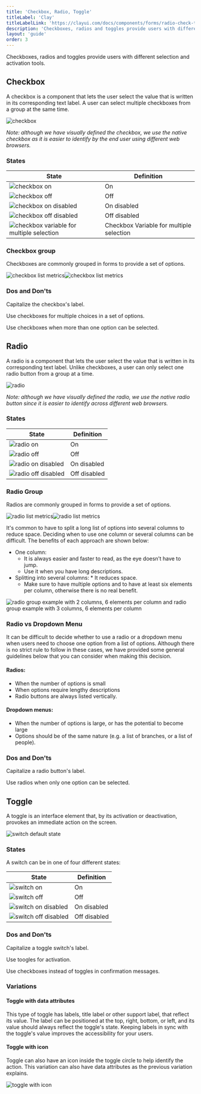 ```yaml
---
title: 'Checkbox, Radio, Toggle'
titleLabel: 'Clay'
titleLabelLink: 'https://clayui.com/docs/components/forms/radio-check-toggle.html'
description: 'Checkboxes, radios and toggles provide users with different selection and activation tools.'
layout: 'guide'
order: 3
---
```


<div class="page-description">Checkboxes, radios and toggles provide users with different selection and activation tools.</div>

## Checkbox

A checkbox is a component that lets the user select the value that is written in its corresponding text label. A user can select multiple checkboxes from a group at the same time.

![checkbox](/lexicon/images/CheckboxLabel.jpg)

_Note: although we have visually defined the checkbox, we use the native checkbox as it is easier to identify by the end user using different web browsers._

### States

| State                                                                             | Definition                               |
| --------------------------------------------------------------------------------- | ---------------------------------------- |
| ![checkbox on](/lexicon/images/CheckboxActive.jpg)                                | On                                       |
| ![checkbox off](/lexicon/images/Checkbox.jpg)                                     | Off                                      |
| ![checkbox on disabled](/lexicon/images/CheckboxActiveDisabled.jpg)               | On disabled                              |
| ![checkbox off disabled](/lexicon/images/CheckboxDisabled.jpg)                    | Off disabled                             |
| ![checkbox variable for multiple selection](/lexicon/images/CheckboxMultiple.jpg) | Checkbox Variable for multiple selection |

### Checkbox group

Checkboxes are commonly grouped in forms to provide a set of options.

![checkbox list metrics](/lexicon/images/CheckboxList.jpg)![checkbox list metrics](/lexicon/images/CheckboxListMetrics.jpg)

### Dos and Don'ts

Capitalize the checkbox's label.

<!--
<div class="row">
	<div class="dodont col-lg">
		<img class="do" src="/lexicon/images/CheckboxCapitalizeDo.jpg" alt="checkbox text is capitalized">
		<p class="do">Do</p>
	</div>
	<div class="dodont col-lg">
		<img class="dont" src="/lexicon/images/CheckboxCapitalizeDont.jpg" alt="checkbox text is not capitalized">
		<p class="dont">Don't</p>
	</div>
</div> -->

Use checkboxes for multiple choices in a set of options.

<!--
<div class="row">
	<div class="dodont col-lg">
		<img class="do" src="/lexicon/images/CheckboxSwitchDo.jpg" alt="list of checkboxes to select options">
		<p class="do">Do</p>
	</div>
	<div class="dodont col-lg">
		<img class="dont" src="/lexicon/images/CheckboxSwitchDont.jpg" alt="list of switches to select options">
		<p class="dont">Don't</p>
	</div>
</div> -->

Use checkboxes when more than one option can be selected.

<!--
<div class="row">
	<div class="dodont col-lg">
		<img class="do" src="/lexicon/images/CheckboxDo.jpg" alt="list of checkboxes to select options">
		<p class="do">Do</p>
	</div>
	<div class="dodont col-lg">
		<img class="dont" src="/lexicon/images/RadioDont.jpg" alt="list of switches to select options">
		<p class="dont">Don't</p>
	</div>
</div> -->

## Radio

A radio is a component that lets the user select the value that is written in its corresponding text label. Unlike checkboxes, a user can only select one radio button from a group at a time.

![radio](/lexicon/images/RadioButtonLabelActive.jpg)

_Note: although we have visually defined the radio, we use the native radio button since it is easier to identify across different web browsers._

### States

| State                                                               | Definition   |
| ------------------------------------------------------------------- | ------------ |
| ![radio on](/lexicon/images/RadioButtonActive.jpg)                  | On           |
| ![radio off](/lexicon/images/RadioButton.jpg)                       | Off          |
| ![radio on disabled](/lexicon/images/RadioButtonActiveDisabled.jpg) | On disabled  |
| ![radio off disabled](/lexicon/images/RadioButtonDisabled.jpg)      | Off disabled |

### Radio Group

Radios are commonly grouped in forms to provide a set of options.

![radio list metrics](/lexicon/images/RadioList.jpg)![radio list metrics](/lexicon/images/RadioListMetrics.jpg)

It's common to have to split a long list of options into several columns to reduce space. Deciding when to use one column or several columns can be difficult. The benefits of each approach are shown below:

-   One column:
    -   It is always easier and faster to read, as the eye doesn’t have to jump.
    -   Use it when you have long descriptions.
-   Splitting into several columns: \* It reduces space.
    -   Make sure to have multiple options and to have at least six elements per column, otherwise there is no real benefit.

![radio group example with 2 columns, 6 elements per column and radio group example with 3 columns, 6 elements per column](/lexicon/images/RadioGroupExample.jpg)

### Radio vs Dropdown Menu

It can be difficult to decide whether to use a radio or a dropdown menu when users need to choose one option from a list of options. Although there is no strict rule to follow in these cases, we have provided some general guidelines below that you can consider when making this decision.

#### Radios:

-   When the number of options is small
-   When options require lengthy descriptions
-   Radio buttons are always listed vertically.

#### Dropdown menus:

-   When the number of options is large, or has the potential to become large
-   Options should be of the same nature (e.g. a list of branches, or a list of people).

### Dos and Don'ts

Capitalize a radio button's label.

<!--
<div class="row">
	<div class="dodont col-lg">
		<img class="do" src="/lexicon/images/RadioCapitalizeDo.jpg" alt="radio text is capitalized">
		<p class="do">Do</p>
	</div>
	<div class="dodont col-lg">
		<img class="dont" src="/lexicon/images/RadioCapitalizeDont.jpg" alt="radio text is not capitalized">
		<p class="dont">Don't</p>
	</div>
</div> -->

Use radios when only one option can be selected.

<!--
<div class="row">
	<div class="dodont col-lg">
		<img class="do" src="/lexicon/images/RadioDo.jpg" alt="radio group with one option selected">
		<p class="do">Do</p>
	</div>
	<div class="dodont col-lg">
		<img class="dont" src="/lexicon/images/RadioDont.jpg" alt="radio group with two options selected">
		<p class="dont">Don't</p>
	</div>
</div> -->

## Toggle

A toggle is an interface element that, by its activation or deactivation, provokes an immediate action on the screen.

![switch default state](/lexicon/images/SwitchLabelOn.jpg)

### States

A switch can be in one of four different states:

| State                                                         | Definition   |
| ------------------------------------------------------------- | ------------ |
| ![switch on](/lexicon/images/SwitchOn.jpg)                    | On           |
| ![switch off](/lexicon/images/SwitchOff.jpg)                  | Off          |
| ![switch on disabled](/lexicon/images/SwitchOnDisabled.jpg)   | On disabled  |
| ![switch off disabled](/lexicon/images/SwitchOffDisabled.jpg) | Off disabled |

### Dos and Don'ts

Capitalize a toggle switch's label.

<!--
<div class="row">
	<div class="dodont col-lg">
		<img class="do" src="/lexicon/images/SwitchCapitalizeDo.jpg" alt="radio text is capitalized">
		<p class="do">Do</p>
	</div>
	<div class="dodont col-lg">
		<img class="dont" src="/lexicon/images/SwitchCapitalizeDont.jpg" alt="radio text is not capitalized">
		<p class="dont">Don't</p>
	</div>
</div> -->

Use toogles for activation.

<!--
<div class="row">
	<div class="dodont col-lg">
		<img class="do" src="/lexicon/images/SwitchRadioDo.jpg" alt="switch list one activated">
		<p class="do">Do</p>
	</div>
	<div class="dodont col-lg">
		<img class="dont" src="/lexicon/images/SwitchRadioDont.jpg" alt="radio group one activated">
		<p class="dont">Don't</p>
	</div>
</div> -->

Use checkboxes instead of toggles in confirmation messages.

<!--
<div class="dodont">
    <img class="do" src="/lexicon/images/SwitchCheckboxDo.jpg" alt="checkbox to accept terms of use">
    <p class="do">Do</p>
</div>
<div class="dodont">
    <img class="dont" src="/lexicon/images/SwitchCheckboxDont.jpg" alt="switch to accept terms of use">
    <p class="dont">Don't</p>
</div> -->

### Variations

#### Toggle with data attributes

This type of toggle has labels, title label or other support label, that reflect its value. The label can be positioned at the top, right, bottom, or left, and its value should always reflect the toggle's state. Keeping labels in sync with the toggle's value improves the accessibility for your users.

#### Toggle with icon

Toggle can also have an icon inside the toggle circle to help identify the action. This variation can also have data attributes as the previous variation explains.

![toggle with icon](/lexicon/images/SwitchIcon.jpg)
